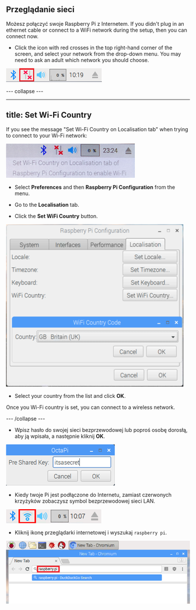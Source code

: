 ## Przeglądanie sieci

Możesz połączyć swoje Raspberry Pi z Internetem. If you didn't plug in an ethernet cable or connect to a WiFi network during the setup, then you can connect now.

+ Click the icon with red crosses in the top right-hand corner of the screen, and select your network from the drop-down menu. You may need to ask an adult which network you should choose.

![No wifi](images/no-wifi.png)

\--- collapse \---

* * *

## title: Set Wi-Fi Country

If you see the message "Set Wi-Fi Country on Localisation tab" when trying to connect to your Wi-Fi network:

![set wifi country](images/pi-set-wifi-country.png)

+ Select **Preferences** and then **Raspberry Pi Configuration** from the menu.

+ Go to the **Localisation** tab.

+ Click the **Set WiFi Country** button.

![select wifi country](images/pi-select-wifi-country.png)

+ Select your country from the list and click **OK**.

Once you Wi-Fi country is set, you can connect to a wireless network.

\--- /collapse \---

+ Wpisz hasło do swojej sieci bezprzewodowej lub poproś osobę dorosłą, aby ją wpisała, a następnie kliknij **OK**.

![Type in password](images/type-password.png)

+ Kiedy twoje Pi jest podłączone do Internetu, zamiast czerwonych krzyżyków zobaczysz symbol bezprzewodowej sieci LAN.

![screenshot](images/pi-wifi.png)

+ Kliknij ikonę przeglądarki internetowej i wyszukaj `raspberry pi`.

![screenshot](images/pi-browser.png)